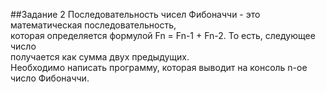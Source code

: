 ##Задание 2
Последовательность чисел Фибоначчи - это математическая последовательность, </br>
которая определяется формулой Fn = Fn-1 + Fn-2. То есть, следующее число </br>
получается как сумма двух предыдущих. </br>
Необходимо написать программу, которая выводит на консоль n-ое число Фибоначчи. </br>